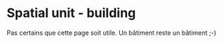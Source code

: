 # Spatial unit - building

Pas certains que cette page soit utile. Un bâtiment reste un bâtiment ;-)